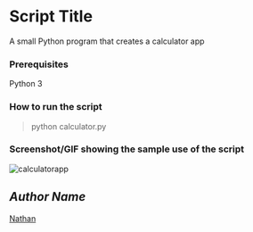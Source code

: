 # Script Title
A small Python program that creates a calculator app

### Prerequisites
Python 3

### How to run the script
> python calculator.py

### Screenshot/GIF showing the sample use of the script
![calculatorapp](https://github.com/nathanressom/Calculator_app/assets/165231285/b8525ce6-435c-4784-91f1-d81fd766ad15)

## *Author Name*
[Nathan](https://github.com/nathanressom)
